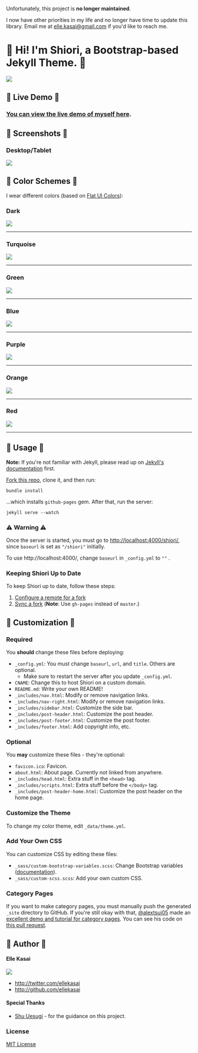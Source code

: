 Unfortunately, this project is **no longer maintained**.

I now have other priorities in my life and no longer have time to update this library. Email me at elle.kasai@gmail.com if you'd like to reach me.

# :ribbon: Hi! I'm Shiori, a Bootstrap-based Jekyll Theme. :ribbon:

![](https://cloud.githubusercontent.com/assets/992008/3955483/2b9a77ae-2702-11e4-9f28-6afb051271de.png)

## :ribbon: Live Demo :ribbon:

### [You can view the live demo of myself here](http://ellekasai.github.io/shiori).

## :ribbon: Screenshots :ribbon:

### Desktop/Tablet

![](http://cl.ly/image/3a2M1D3E3b3d/screenshot%202014-08-30%20at%206.51.34%20PM.png)

## :ribbon: Color Schemes :ribbon:

I wear different colors (based on [Flat UI Colors](http://flatuicolors.com/)):

### Dark

![](http://cl.ly/image/3d3T3b3E0b45/screenshot%202014-08-30%20at%206.48.56%20PM.png)

---

### Turquoise

![](http://cl.ly/image/1s1k3m1E3n37/screenshot%202014-08-30%20at%206.49.02%20PM.png)

---

### Green

![](http://cl.ly/image/0G0G3u392I11/screenshot%202014-08-30%20at%206.49.08%20PM.png)

---

### Blue

![](http://cl.ly/image/1V1C0n2U0c1s/screenshot%202014-08-30%20at%206.49.14%20PM.png)

---

### Purple

![](http://cl.ly/image/1V283M0f1K08/screenshot%202014-08-30%20at%206.49.19%20PM.png)

---

### Orange

![](http://cl.ly/image/2d2k010J3z3g/screenshot%202014-08-30%20at%206.49.24%20PM.png)

---

### Red

![](http://cl.ly/image/10080E2G3c1e/screenshot%202014-08-30%20at%206.49.31%20PM.png)

---

## :ribbon: Usage :ribbon:

**Note:** If you're not familiar with Jekyll, please read up on [Jekyll's documentation](http://jekyllrb.com/) first.

[Fork this repo](http://github.com/ellekasai/shiori/fork), clone it, and then run:

```
bundle install
```

...which installs `github-pages` gem. After that, run the server:

```
jekyll serve --watch
```

### :warning: Warning :warning:

Once the server is started, you must go to [http://localhost:4000/shiori/](http://localhost:4000/shiori/), since `baseurl` is set as `"/shiori"` initially.

To use  http://localhost:4000/, change `baseurl` in `_config.yml` to `""` .

### Keeping Shiori Up to Date

To keep Shiori up to date, follow these steps:

1. [Configure a remote for a fork](https://help.github.com/articles/configuring-a-remote-for-a-fork)
2. [Sync a fork](https://help.github.com/articles/syncing-a-fork) (**Note**: Use `gh-pages` instead of `master`.)

## :ribbon: Customization :ribbon:

### Required

You **should** change these files before deploying:

* `_config.yml`: You must change `baseurl`, `url`, and `title`. Others are optional.
  * Make sure to restart the server after you update `_config.yml`.
* `CNAME`: Change this to host Shiori on a custom domain.
* `README.md`: Write your own README!
* `_includes/nav.html`: Modify or remove navigation links.
* `_includes/nav-right.html`: Modify or remove navigation links.
* `_includes/sidebar.html`: Customize the side bar.
* `_includes/post-header.html`: Customize the post header.
* `_includes/post-footer.html`: Customize the post footer.
* `_includes/footer.html`: Add copyright info, etc.

### Optional

You **may** customize these files - they're optional:

* `favicon.ico`: Favicon.
* `about.html`: About page. Currently not linked from anywhere.
* `_includes/head.html`: Extra stuff in the `<head>` tag.
* `_includes/scripts.html`: Extra stuff before the `</body>` tag.
* `_includes/post-header-home.html`: Customize the post header on the home page.

### Customize the Theme

To change my color theme, edit `_data/theme.yml`.

### Add Your Own CSS

You can customize CSS by editing these files:

* `_sass/custom-bootstrap-variables.scss`: Change Bootstrap variables ([documentation](http://getbootstrap.com/customize)).
* `_sass/custom-scss.scss`: Add your own custom CSS.

### Category Pages

If you want to make category pages, you must manually push the generated `_site` directory to GitHub. If you're still okay with that, [@alextsui05](https://github.com/alextsui05) made an [excellent demo and tutorial for category pages](http://alextsui05.github.io/shiori/categories-in-shiori/). You can see his code on [this pull request](https://github.com/ellekasai/shiori/pull/11).

## :ribbon: Author :ribbon:

#### Elle Kasai

![](https://avatars0.githubusercontent.com/u/2410692?v=2&s=200)

* http://twitter.com/ellekasai
* http://github.com/ellekasai

#### Special Thanks

* [Shu Uesugi](http://github.com/chibicode) - for the guidance on this project.

### License

[MIT License](http://ellekasai.mit-license.org/)
